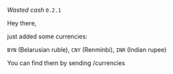 *Wasted cash* `0.2.1`

Hey there,

just added some currencies:

`BYN` (Belarusian ruble), `CNY` (Renminbi), `INR` (Indian rupee)

You can find them by sending /currencies
